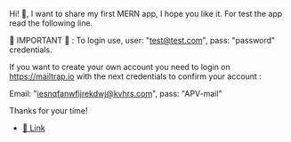 Hi! :wave:, I want to share my first MERN app, I hope you like it. For test the app read the following line.

:rotating_light: IMPORTANT :rotating_light: : To login use, user: "test@test.com", pass: "password" credentials. 

If you want to create your own account you need to login on https://mailtrap.io with the next credentials to confirm your account : 

Email: "iesnqfanwfijrekdwj@kvhrs.com", pass: "APV-mail"

Thanks for your time!
              


-  [ :pushpin: Link](https://taupe-entremet-1d63aa.netlify.app)
